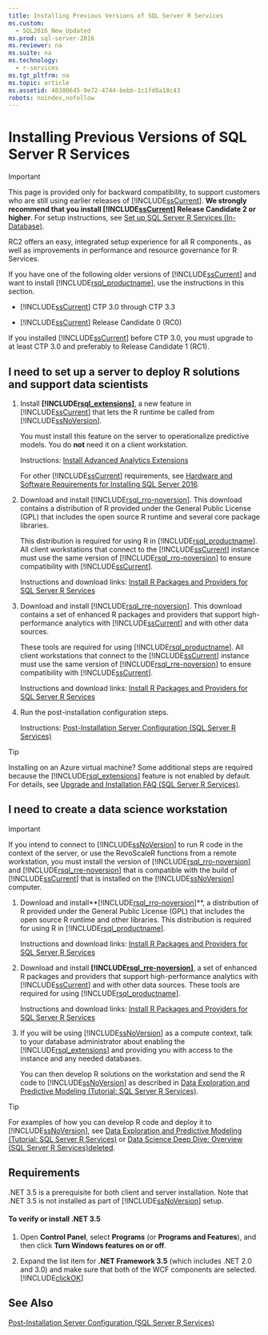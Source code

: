 ```yaml
---
title: Installing Previous Versions of SQL Server R Services
ms.custom: 
  - SQL2016_New_Updated
ms.prod: sql-server-2016
ms.reviewer: na
ms.suite: na
ms.technology: 
  - r-services
ms.tgt_pltfrm: na
ms.topic: article
ms.assetid: 48380645-9e72-4744-bebb-1c1fd8a18c43
robots: noindex,nofollow
---
```

# Installing Previous Versions of SQL Server R Services
    
> [!IMPORTANT]  
>  This page is provided only for backward compatibility, to support customers who are still using earlier releases of [!INCLUDE[ssCurrent](../../Token\Other/ssCurrent_md.md)]. **We strongly recommend that you install [!INCLUDE[ssCurrent](../../Token\Other/ssCurrent_md.md)] Release Candidate 2 or higher**.   For setup instructions, see [Set up SQL Server R Services &#40;In-Database&#41;](../Topic/Set%20up%20SQL%20Server%20R%20Services%20\(In-Database\).md).  
>   
>  RC2 offers an easy, integrated setup experience for all R components., as well as improvements in performance and resource governance for R Services.  
  
 If you have one of the following older versions of [!INCLUDE[ssCurrent](../../Token\Other/ssCurrent_md.md)] and want to install [!INCLUDE[rsql_productname](../../Token\Other/rsql_productname_md.md)], use the instructions in this section.  
  
-   [!INCLUDE[ssCurrent](../../Token\Other/ssCurrent_md.md)] CTP 3.0 through CTP 3.3  
  
-   [!INCLUDE[ssCurrent](../../Token\Other/ssCurrent_md.md)] Release Candidate 0 \(RC0\)  
  
 If you installed [!INCLUDE[ssCurrent](../../Token\Other/ssCurrent_md.md)] before CTP 3.0, you must upgrade to at least CTP 3.0 and preferably to Release Candidate 1 \(RC1\).  
  
## I need to set up a server to deploy R solutions and support data scientists  
  
1.  Install **[!INCLUDE[rsql_extensions](../../Token\Other/rsql_extensions_md.md)]**, a new feature in [!INCLUDE[ssCurrent](../../Token\Other/ssCurrent_md.md)] that lets the R runtime be called from [!INCLUDE[ssNoVersion](../../Token\Other/ssNoVersion_md.md)].  
  
     You must install this feature on the server to operationalize predictive models. You do **not** need it on a client workstation.  
  
     Instructions: [Install Advanced Analytics Extensions](../../Topics\TopicNameNotContainA/Install-Advanced-Analytics-Extensions.md)  
  
     For other [!INCLUDE[ssCurrent](../../Token\Other/ssCurrent_md.md)] requirements, see [Hardware and Software Requirements for Installing SQL Server 2016](../../Topics\TopicNameNotContainA/Hardware-and-Software-Requirements-for-Installing-SQL-Server-2016.md).  
  
2.  Download and install [!INCLUDE[rsql_rro-noversion](../../Token\Other/rsql_rro-noversion_md.md)]. This download contains a distribution of R provided under the General Public License \(GPL\) that includes the open source R runtime and several core package libraries.  
  
     This distribution is required for using R in [!INCLUDE[rsql_productname](../../Token\Other/rsql_productname_md.md)]. All client workstations that connect to the [!INCLUDE[ssCurrent](../../Token\Other/ssCurrent_md.md)] instance must use the same version of [!INCLUDE[rsql_rro-noversion](../../Token\Other/rsql_rro-noversion_md.md)] to ensure compatibility with [!INCLUDE[ssCurrent](../../Token\Other/ssCurrent_md.md)].  
  
     Instructions and download links: [Install R Packages and Providers for SQL Server R Services](../../Topics\TopicNameNotContainA/Install-R-Packages-and-Providers-for-SQL-Server-R-Services.md)  
  
3.  Download and install [!INCLUDE[rsql_rre-noversion](../../Token\Other/rsql_rre-noversion_md.md)].  This download contains a set of enhanced R packages and providers that support high\-performance analytics with [!INCLUDE[ssCurrent](../../Token\Other/ssCurrent_md.md)] and with other data sources.  
  
     These tools are required for using [!INCLUDE[rsql_productname](../../Token\Other/rsql_productname_md.md)]. All client workstations that connect to the [!INCLUDE[ssCurrent](../../Token\Other/ssCurrent_md.md)] instance must use the same version of [!INCLUDE[rsql_rre-noversion](../../Token\Other/rsql_rre-noversion_md.md)] to ensure compatibility with [!INCLUDE[ssCurrent](../../Token\Other/ssCurrent_md.md)].  
  
     Instructions and download links: [Install R Packages and Providers for SQL Server R Services](../../Topics\TopicNameNotContainA/Install-R-Packages-and-Providers-for-SQL-Server-R-Services.md)  
  
4.  Run the post\-installation configuration steps.  
  
     Instructions: [Post-Installation Server Configuration &#40;SQL Server R Services&#41;](../Topic/Post-Installation%20Server%20Configuration%20\(SQL%20Server%20R%20Services\).md)  
  
> [!TIP]  
>  Installing on an Azure virtual machine? Some additional steps are required because the [!INCLUDE[rsql_extensions](../../Token\Other/rsql_extensions_md.md)] feature is not enabled by default. For details, see [Upgrade and Installation FAQ &#40;SQL Server R Services&#41;](../Topic/Upgrade%20and%20Installation%20FAQ%20\(SQL%20Server%20R%20Services\).md).  
  
## I need to create a data science workstation  
  
> [!IMPORTANT]  
>  If you intend to connect to [!INCLUDE[ssNoVersion](../../Token\Other/ssNoVersion_md.md)] to run R code in the context of the server, or use the RevoScaleR functions from a remote workstation, you must install the version of [!INCLUDE[rsql_rro-noversion](../../Token\Other/rsql_rro-noversion_md.md)] and [!INCLUDE[rsql_rre-noversion](../../Token\Other/rsql_rre-noversion_md.md)] that is compatible with the build of [!INCLUDE[ssCurrent](../../Token\Other/ssCurrent_md.md)] that is installed on the [!INCLUDE[ssNoVersion](../../Token\Other/ssNoVersion_md.md)] computer.  
  
1.  Download and install**[!INCLUDE[rsql_rro-noversion](../../Token\Other/rsql_rro-noversion_md.md)]**, a distribution of R provided under the General Public License \(GPL\) that includes the open source R runtime and other libraries. This distribution is required for using R in [!INCLUDE[rsql_productname](../../Token\Other/rsql_productname_md.md)].  
  
     Instructions and download links: [Install R Packages and Providers for SQL Server R Services](../../Topics\TopicNameNotContainA/Install-R-Packages-and-Providers-for-SQL-Server-R-Services.md)  
  
2.  Download and install **[!INCLUDE[rsql_rre-noversion](../../Token\Other/rsql_rre-noversion_md.md)]**, a set of enhanced R packages and providers that support high\-performance analytics with [!INCLUDE[ssCurrent](../../Token\Other/ssCurrent_md.md)] and with other data sources. These tools are required for using [!INCLUDE[rsql_productname](../../Token\Other/rsql_productname_md.md)].  
  
     Instructions  and download links: [Install R Packages and Providers for SQL Server R Services](../../Topics\TopicNameNotContainA/Install-R-Packages-and-Providers-for-SQL-Server-R-Services.md)  
  
3.  If you will be using [!INCLUDE[ssNoVersion](../../Token\Other/ssNoVersion_md.md)] as a compute context,  talk to your database administrator about enabling the [!INCLUDE[rsql_extensions](../../Token\Other/rsql_extensions_md.md)] and providing you with access to the instance and any needed databases.  
  
     You can then develop R solutions on the workstation and send the R code to [!INCLUDE[ssNoVersion](../../Token\Other/ssNoVersion_md.md)] as described in [Data Exploration and Predictive Modeling &#40;Tutorial: SQL Server R Services&#41;](../Topic/Data%20Exploration%20and%20Predictive%20Modeling%20\(Tutorial:%20SQL%20Server%20R%20Services\).md).  
  
> [!TIP]  
>  For examples of how you can develop R code and deploy it to [!INCLUDE[ssNoVersion](../../Token\Other/ssNoVersion_md.md)], see [Data Exploration and Predictive Modeling &#40;Tutorial: SQL Server R Services&#41;](../Topic/Data%20Exploration%20and%20Predictive%20Modeling%20\(Tutorial:%20SQL%20Server%20R%20Services\).md) or [Data Science Deep Dive: Overview &#40;SQL Server R Services&#41;deleted](../Topic/Data%20Science%20Deep%20Dive:%20Overview%20\(SQL%20Server%20R%20Services\)deleted.md).  
  
##  <a name="bkmk_Requirements"></a> Requirements  
 .NET 3.5 is a prerequisite for both client and server installation.   Note that .NET 3.5  is not installed as part of [!INCLUDE[ssNoVersion](../../Token\Other/ssNoVersion_md.md)] setup.  
  
#### To verify or install .NET 3.5  
  
1.  Open **Control Panel**, select **Programs** \(or **Programs and Features**\), and then click **Turn Windows features on or off**.  
  
2.  Expand the list item for **.NET Framework 3.5** \(which includes .NET 2.0 and 3.0\) and make sure that both of the WCF components are selected. [!INCLUDE[clickOK](../../Token\Other/clickOK_md.md)]  
  
## See Also  
 [Post-Installation Server Configuration &#40;SQL Server R Services&#41;](../Topic/Post-Installation%20Server%20Configuration%20\(SQL%20Server%20R%20Services\).md)  
  
  